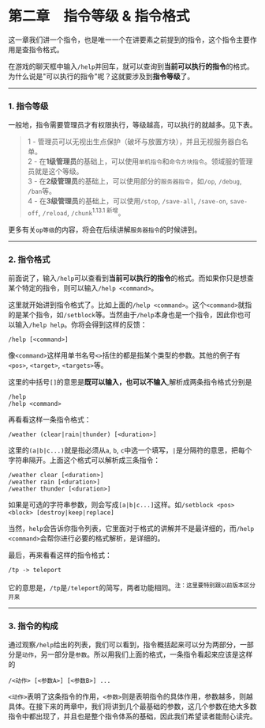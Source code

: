 # 第二章&emsp;指令等级 & 指令格式

这一章我们讲一个指令，也是唯一一个在讲要素之前提到的指令，这个指令主要作用是查指令格式。

在游戏的聊天框中输入`/help`并回车，就可以查询到**当前可以执行的指令**的格式。为什么说是"可以执行的指令"呢？这就要涉及到**指令等级**了。

-----

### 1. 指令等级

一般地，指令需要管理员才有权限执行，等级越高，可以执行的就越多。见下表。

> 1 - 管理员可以无视出生点保护（破坏与放置方块），并且无视服务器白名单。<br>
2 - 在**1级管理员**的基础上，可以使用`单机指令`和`命令方块指令`。领域服的管理员就是这个等级。<br>
3 - 在**2级管理员**的基础上，可以使用部分的`服务器指令`，如`/op`, `/debug`, `/ban`等。<br>
4 - 在**3级管理员**的基础上，可以使用`/stop`, `/save-all`, `/save-on`, `save-off`, `/reload`, `/chunk`<sup>1.13.1 新增</sup>。

更多有关`op等级`的内容，将会在后续讲解`服务器指令`的时候讲到。

-----

### 2. 指令格式

前面说了，输入`/help`可以查看到**当前可以执行的指令**的格式。而如果你只是想查某个特定的指令，则可以输入`/help <command>`。

这里就开始讲到指令格式了。比如上面的`/help <command>`。这个`<command>`就指的是某个指令，如`/setblock`等。当然由于`/help`本身也是一个指令，因此你也可以输入`/help help`。你将会得到这样的反馈：

    /help [<command>]

像`<command>`这样用单书名号`<>`括住的都是指某个类型的参数。其他的例子有`<pos>`, `<target>`, `<targets>`等。

这里的中括号`[]`的意思是**既可以输入，也可以不输入**,解析成两条指令格式分别是

    /help
    /help <command>

再看看这样一条指令格式：

    /weather (clear|rain|thunder) [<duration>]

这里的`(a|b|c...)`就是指必须从`a`, `b`, `c`中选一个填写，`|`是分隔符的意思，把每个字符串隔开。上面这个格式可以解析成三条指令：

    /weather clear [<duration>]
    /weather rain [<duration>]
    /weather thunder [<duration>]

如果是可选的字符串参数，则会写成`[a|b|c...]`这样。如`/setblock <pos> <block> [destroy|keep|replace]`


当然，`help`会告诉你指令列表，它里面对于格式的讲解并不是最详细的，而`/help <command>`会帮你进行必要的格式解析，是详细的。

最后，再来看看这样的指令格式：

    /tp -> teleport

它的意思是，`/tp`是`/teleport`的简写，两者功能相同。<sup>注：这里要特别跟以前版本区分开来</sup>

-----

### 3. 指令的构成

通过观察`/help`给出的列表，我们可以看到，指令概括起来可以分为两部分，一部分是`动作`，另一部分是`参数`。所以用我们上面的格式，一条指令看起来应该是这样的

    /<动作> [<参数A>] [<参数B>] ...

`<动作>`表明了这条指令的作用，`<参数>`则是表明指令的具体作用，参数越多，则越具体。在接下来的两章中，我们将讲到几个最基础的参数，这几个参数在绝大多数指令中都出现了，并且也是整个指令体系的基础，因此我们希望读者能耐心读完。